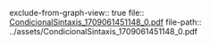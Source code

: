 exclude-from-graph-view:: true
file:: [CondicionalSintaxis_1709061451148_0.pdf](../assets/CondicionalSintaxis_1709061451148_0.pdf)
file-path:: ../assets/CondicionalSintaxis_1709061451148_0.pdf
